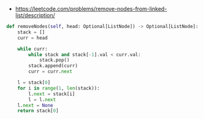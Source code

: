-   https://leetcode.com/problems/remove-nodes-from-linked-list/description/

```python
def removeNodes(self, head: Optional[ListNode]) -> Optional[ListNode]:
    stack = []
    curr = head

    while curr:
        while stack and stack[-1].val < curr.val:
            stack.pop()
        stack.append(curr)
        curr = curr.next

    l = stack[0]
    for i in range(1, len(stack)):
        l.next = stack[i]
        l = l.next
    l.next = None
    return stack[0]
```
